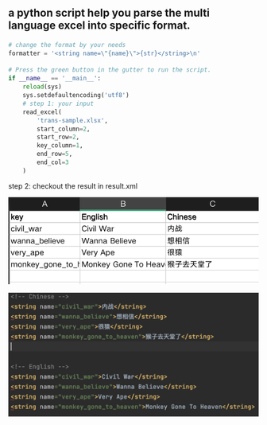 a python script help you parse the multi language excel into specific format.
--
```python
# change the format by your needs
formatter = '<string name=\"{name}\">{str}</string>\n'

# Press the green button in the gutter to run the script.
if __name__ == '__main__':
    reload(sys)
    sys.setdefaultencoding('utf8')
    # step 1: your input
    read_excel(
        'trans-sample.xlsx',
        start_column=2,
        start_row=2,
        key_column=1,
        end_row=5,
        end_col=3
    )
```

step 2: checkout the result in result.xml

![excel](https://raw.githubusercontent.com/linversion/translation-script/main/excel.png)

![result](https://raw.githubusercontent.com/linversion/translation-script/main/result.png)